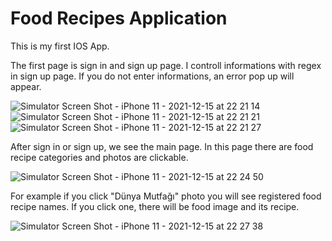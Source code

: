 # Food Recipes Application

This is my first IOS App. 

The first page is sign in and sign up page. I controll informations with regex in sign up page. If you do not enter informations, an error pop up will appear.

![Simulator Screen Shot - iPhone 11 - 2021-12-15 at 22 21 14](https://user-images.githubusercontent.com/44964158/146251520-2cadbba9-6885-40dc-9324-21103111a780.png)
![Simulator Screen Shot - iPhone 11 - 2021-12-15 at 22 21 21](https://user-images.githubusercontent.com/44964158/146251541-b3cffc9c-66e4-4bbf-b645-35a2d729a1f0.png)
![Simulator Screen Shot - iPhone 11 - 2021-12-15 at 22 21 27](https://user-images.githubusercontent.com/44964158/146251545-28de1410-23f7-4f41-bd96-346b7953d56c.png)

After sign in or sign up, we see the main page. In this page there are food recipe categories and photos are clickable.

![Simulator Screen Shot - iPhone 11 - 2021-12-15 at 22 24 50](https://user-images.githubusercontent.com/44964158/146251814-41b07411-28a2-48f8-808e-686a736c247d.png)

For example if you click "Dünya Mutfağı" photo you will see registered food recipe names. If you click one, there will be food image and its recipe.

![Simulator Screen Shot - iPhone 11 - 2021-12-15 at 22 27 38](https://user-images.githubusercontent.com/44964158/146252092-46997aa7-b43b-4dbe-8ec2-e8a3fd965423.png)
